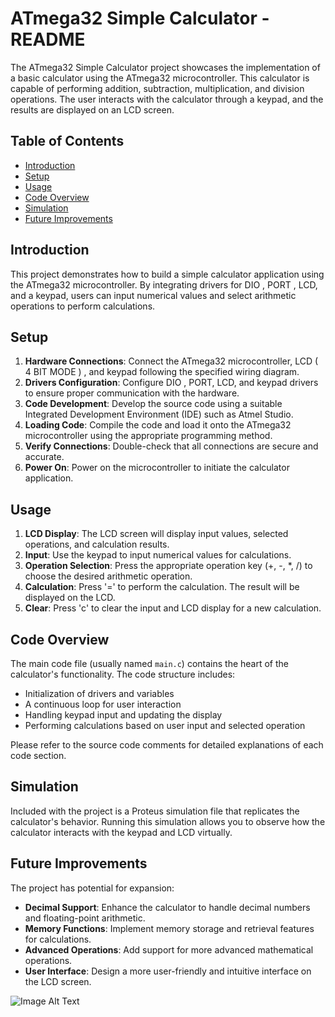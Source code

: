 # ATmega32 Simple Calculator - README

The ATmega32 Simple Calculator project showcases the implementation of a basic calculator using the ATmega32 microcontroller. This calculator is capable of performing addition, subtraction, multiplication, and division operations. The user interacts with the calculator through a keypad, and the results are displayed on an LCD screen.

## Table of Contents

- [Introduction](#introduction)
- [Setup](#setup)
- [Usage](#usage)
- [Code Overview](#code-overview)
- [Simulation](#simulation)
- [Future Improvements](#future-improvements)

## Introduction

This project demonstrates how to build a simple calculator application using the ATmega32 microcontroller. By integrating drivers for DIO , PORT , LCD, and a keypad, users can input numerical values and select arithmetic operations to perform calculations.

## Setup

1. **Hardware Connections**: Connect the ATmega32 microcontroller, LCD ( 4 BIT MODE ) , and keypad following the specified wiring diagram.
2. **Drivers Configuration**: Configure DIO , PORT, LCD, and keypad drivers to ensure proper communication with the hardware.
3. **Code Development**: Develop the source code using a suitable Integrated Development Environment (IDE) such as Atmel Studio.
4. **Loading Code**: Compile the code and load it onto the ATmega32 microcontroller using the appropriate programming method.
5. **Verify Connections**: Double-check that all connections are secure and accurate.
6. **Power On**: Power on the microcontroller to initiate the calculator application.

## Usage

1. **LCD Display**: The LCD screen will display input values, selected operations, and calculation results.
2. **Input**: Use the keypad to input numerical values for calculations.
3. **Operation Selection**: Press the appropriate operation key (+, -, *, /) to choose the desired arithmetic operation.
4. **Calculation**: Press '=' to perform the calculation. The result will be displayed on the LCD.
5. **Clear**: Press 'c' to clear the input and LCD display for a new calculation.

## Code Overview

The main code file (usually named `main.c`) contains the heart of the calculator's functionality. The code structure includes:

- Initialization of drivers and variables
- A continuous loop for user interaction
- Handling keypad input and updating the display
- Performing calculations based on user input and selected operation

Please refer to the source code comments for detailed explanations of each code section.

## Simulation

Included with the project is a Proteus simulation file that replicates the calculator's behavior. Running this simulation allows you to observe how the calculator interacts with the keypad and LCD virtually.

## Future Improvements

The project has potential for expansion:

- **Decimal Support**: Enhance the calculator to handle decimal numbers and floating-point arithmetic.
- **Memory Functions**: Implement memory storage and retrieval features for calculations.
- **Advanced Operations**: Add support for more advanced mathematical operations.
- **User Interface**: Design a more user-friendly and intuitive interface on the LCD screen.

![Image Alt Text](https://ibb.co/NKjMd7M)

